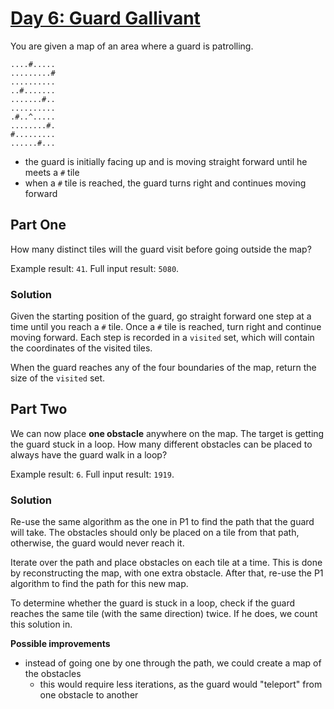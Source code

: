 # [Day 6: Guard Gallivant](https://adventofcode.com/2024/day/6)

You are given a map of an area where a guard is patrolling.

```
....#.....
.........#
..........
..#.......
.......#..
..........
.#..^.....
........#.
#.........
......#...
```

- the guard is initially facing up and is moving straight forward until he meets a `#` tile
- when a `#` tile is reached, the guard turns right and continues moving forward

## Part One

How many distinct tiles will the guard visit before going outside the map?

Example result: `41`.
Full input result: `5080`.

### Solution

Given the starting position of the guard, go straight forward one step at a time until you reach a `#` tile.
Once a `#` tile is reached, turn right and continue moving forward. Each step is recorded in a `visited` set, which will contain the coordinates of the visited tiles.

When the guard reaches any of the four boundaries of the map, return the size of the `visited` set.

## Part Two

We can now place **one obstacle** anywhere on the map. The target is getting the guard stuck in a loop.
How many different obstacles can be placed to always have the guard walk in a loop?

Example result: `6`.
Full input result: `1919`.

### Solution

Re-use the same algorithm as the one in P1 to find the path that the guard will take.
The obstacles should only be placed on a tile from that path, otherwise, the guard would never reach it.

Iterate over the path and place obstacles on each tile at a time. This is done by reconstructing the map, with one extra obstacle.
After that, re-use the P1 algorithm to find the path for this new map. 

To determine whether the guard is stuck in a loop, check if the guard reaches the same tile (with the same direction) twice.
If he does, we count this solution in.

**Possible improvements**
- instead of going one by one through the path, we could create a map of the obstacles
    - this would require less iterations, as the guard would "teleport" from one obstacle to another
